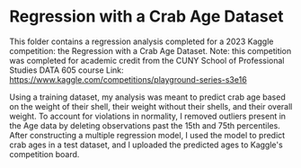 # Regression with a Crab Age Dataset

This folder contains a regression analysis completed for a 2023 Kaggle competition: the Regression with a Crab Age Dataset. Note: this competition was completed for academic credit from the CUNY School of Professional Studies DATA 605 course
Link: https://www.kaggle.com/competitions/playground-series-s3e16

Using a training dataset, my analysis was meant to predict crab age based on the weight of their shell, their weight without their shells, and their overall weight. To account for violations in normality, I removed outliers present in the Age data by deleting observations past the 15th and 75th percentiles. After constructing a multiple regression model, I used the model to predict crab ages in a test dataset, and I uploaded the predicted ages to Kaggle's competition board.
